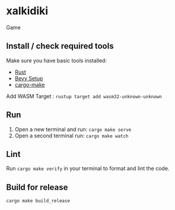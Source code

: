 # xalkidiki
Game


## Install / check required tools
Make sure you have basic tools installed:

- [Rust](https://www.rust-lang.org)
- [Bevy Setup](https://bevyengine.org/learn/book/getting-started/setup/)
- [cargo-make](https://sagiegurari.github.io/cargo-make/)

Add WASM Target : `rustup target add wasm32-unknown-unknown`

## Run

1. Open a new terminal and run: `cargo make serve`
1. Open a second terminal run: `cargo make watch`

## Lint

Run `cargo make verify` in your terminal to format and lint the code.

## Build for release

`cargo make build_release`